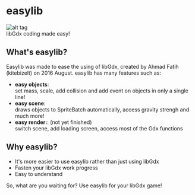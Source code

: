 # easylib
![alt tag](http://i.imgur.com/RjanWyF.png)<br/>
libGdx coding made easy!
## What's easylib?
Easylib was made to ease the using of libGdx, created by Ahmad Fatih (kitebizelt) on 2016 August.
easylib has many features such as:
- **easy objects**:<br/>
  set mass, scale, add collision and add event on objects in only a single line!
- __easy scene__:<br/>
  draws objects to SpriteBatch automatically, access gravity strengh and much more!
- __easy render:__: (not yet finished) <br/>
  switch scene, add loading screen, access most of the Gdx functions

## Why easylib?
- It's more easier to use easylib rather than just using libGdx
- Fasten your libGdx work progress
- Easy to understand


So, what are you waiting for? Use easylib for your libGdx game!
